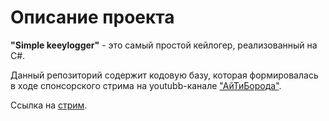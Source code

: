 # Описание проекта
**"Simple keeylogger"** - это самый простой кейлогер, реализованный на C#. 

Данный репозиторий содержит кодовую базу, которая формировалась в ходе спонсорского стрима на youtubb-канале ["АйТиБорода"](https://youtube.com/itbeard).

Ссылка на [стрим](https://youtu.be/UpRh_TK2ugg).
